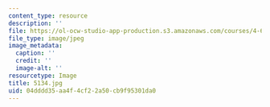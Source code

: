 ```yaml
---
content_type: resource
description: ''
file: https://ol-ocw-studio-app-production.s3.amazonaws.com/courses/4-614-religious-architecture-and-islamic-cultures-fall-2002/04dddd35aa4f4cf22a50cb9f95301da0_5134.jpg
file_type: image/jpeg
image_metadata:
  caption: ''
  credit: ''
  image-alt: ''
resourcetype: Image
title: 5134.jpg
uid: 04dddd35-aa4f-4cf2-2a50-cb9f95301da0
---
```

